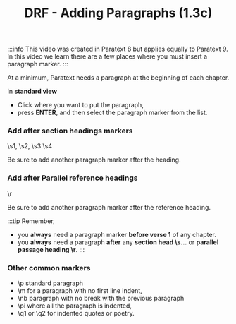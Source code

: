 ﻿---
title: DRF - Adding Paragraphs (1.3c)
---
:::info
This video was created in Paratext 8 but applies equally to Paratext 9. In this video we learn there are a few places where you must insert a paragraph marker.
:::

At a minimum, Paratext needs a paragraph at the beginning of each chapter.

In **standard view**

-  Click where you want to put the paragraph,
-  press **ENTER**, and then select the paragraph marker from the list.

### Add after section headings markers

\\s1, \\s2, \\s3 \\s4

Be sure to add another paragraph marker after the heading.

### Add after Parallel reference headings

\\r 

Be sure to add another paragraph marker after the reference heading.

:::tip
Remember,
-  you **always** need a paragraph marker **before verse 1** of any chapter.
-  you **always** need a paragraph **after** any **section head \\s…** or **parallel passage heading \\r**.
:::

### Other common markers

-  \\p standard paragraph
-  \\m for a paragraph with no first line indent,
-  \\nb paragraph with no break with the previous paragraph
-  \\pi where all the paragraph is indented,
-  \\q1 or \\q2 for indented quotes or poetry.
